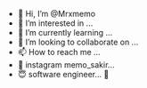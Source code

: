 - 👋 Hi, I’m @Mrxmemo
- 👀 I’m interested in ...
- 🌱 I’m currently learning ...
- 💞️ I’m looking to collaborate on ...
- 📫 How to reach me ...
- 💜 instagram memo_sakir...
- 😇 software engineer...
👥 

<!---
Mrxmemo/Mrxmemo is a ✨ special ✨ repository because its `README.md` (this file) appears on your GitHub profile.
You can click the Preview link to take a look at your changes.
--->
